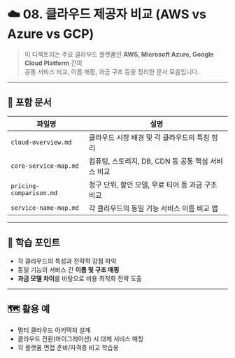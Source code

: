 # ☁️ 08. 클라우드 제공자 비교 (AWS vs Azure vs GCP)

> 이 디렉토리는 주요 클라우드 플랫폼인 **AWS, Microsoft Azure, Google Cloud Platform** 간의  
> 공통 서비스 비교, 이름 매핑, 과금 구조 등을 정리한 문서 모음입니다.

---

## 📂 포함 문서

| 파일명 | 설명 |
|--------|------|
| `cloud-overview.md` | 클라우드 시장 배경 및 각 클라우드의 특징 정리 |
| `core-service-map.md` | 컴퓨팅, 스토리지, DB, CDN 등 공통 핵심 서비스 비교 |
| `pricing-comparison.md` | 청구 단위, 할인 모델, 무료 티어 등 과금 구조 비교 |
| `service-name-map.md` | 각 클라우드의 동일 기능 서비스 이름 비교 맵 |

---

## 🧠 학습 포인트

- 각 클라우드의 특성과 전략적 강점 파악  
- 동일 기능의 서비스 간 **이름 및 구조 매핑**
- **과금 모델 차이**를 바탕으로 비용 최적화 전략 도출

---

## 🗺️ 활용 예

- 멀티 클라우드 아키텍처 설계
- 클라우드 전환(마이그레이션) 시 대체 서비스 매칭
- 각 플랫폼 면접 준비/자격증 비교 학습용

